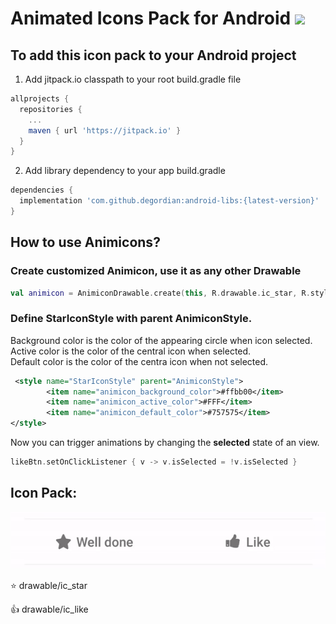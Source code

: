 # Animated Icons Pack for Android   [![](https://jitpack.io/v/degordian/android-libs.svg)](https://jitpack.io/#degordian/android-libs)

## To add this icon pack to your Android project

1. Add jitpack.io classpath to your root build.gradle file

```gradle
allprojects {
  repositories {
    ...
    maven { url 'https://jitpack.io' }
  }
}
```

2. Add library dependency to your app build.gradle

```gradle
dependencies {
  implementation 'com.github.degordian:android-libs:{latest-version}'
}
```

## How to use Animicons?

### Create customized Animicon, use it as any other Drawable
```kotlin
val animicon = AnimiconDrawable.create(this, R.drawable.ic_star, R.style.StarIconStyle)
```

### Define StarIconStyle with parent AnimiconStyle.
Background color is the color of the appearing circle when icon selected.<br>
Active color is the color of the central icon when selected.<br>
Default color is the color of the centra icon when not selected.

```xml
 <style name="StarIconStyle" parent="AnimiconStyle">
        <item name="animicon_background_color">#ffbb00</item>
        <item name="animicon_active_color">#FFF</item>
        <item name="animicon_default_color">#757575</item>
</style>
```

Now you can trigger animations by changing the <b>selected</b> state of an view.
  
```kotlin
likeBtn.setOnClickListener { v -> v.isSelected = !v.isSelected }
```
 
 
 ## Icon Pack:
 
 ![](static/like_star_animation.gif)
 
 :star: drawable/ic_star
 
 :thumbsup: drawable/ic_like

